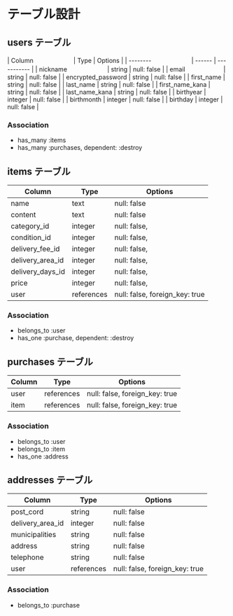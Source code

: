 	
# テーブル設計

## users テーブル

| Column    　　　　　　 | Type    | Options     |
| -------- 　　　　　　  | ------  | ----------- |
| nickname 　　　　　　  | string  | null: false |
| email      　　　　　　| string  | null: false |
| encrypted_password   | string  | null: false |
| first_name           | string  | null: false |
| last_name            | string  | null: false |
| first_name_kana      | string  | null: false |
| last_name_kana       | string  | null: false |
| birthyear            | integer | null: false |
| birthmonth           | integer | null: false |
| birthday             | integer | null: false |


### Association

- has_many :items
- has_many :purchases, dependent: :destroy



## items テーブル

| Column           | Type       | Options                        |
| ------           | ------     | -----------                    |
| name             | text       | null: false                    |
| content          | text       | null: false                    |
| category_id      | integer    | null: false,                   |
| condition_id     | integer    | null: false,                   |
| delivery_fee_id  | integer    | null: false,                   |
| delivery_area_id | integer    | null: false,                   |
| delivery_days_id | integer    | null: false,                   |
| price            | integer    | null: false,                   |
| user             | references | null: false, foreign_key: true |


### Association

- belongs_to :user
- has_one   :purchase, dependent: :destroy



## purchases テーブル

| Column     | Type       | Options                        |
| ------     | ---------- | ------------------------------ |
| user       | references | null: false, foreign_key: true |
| item       | references | null: false, foreign_key: true |


### Association

- belongs_to :user
- belongs_to :item
- has_one  :address

## addresses テーブル

| Column           | Type       | Options                        |
| ------           | ---------- | ------------------------------ |
| post_cord        | string     | null: false                    |
| delivery_area_id | integer    | null: false                    |
| municipalities   | string     | null: false                    |
| address          | string     | null: false                    |
| telephone        | string     | null: false                    |
| user             | references | null: false, foreign_key: true |



### Association

- belongs_to :purchase


